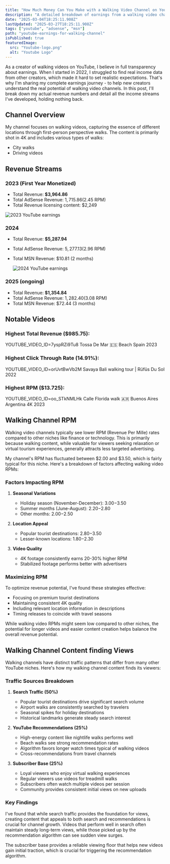 ```yaml
---
title: "How Much Money Can You Make with a Walking Video Channel on YouTube?"
description: "A detailed breakdown of earnings from a walking video channel, including AdSense revenue, MSN Partner Hub income, and content sales"
date: "2025-03-04T18:25:11.908Z"
lastUpdated: "2025-03-27T18:25:11.908Z"
tags: ["youtube", "adsense", "msn"]
path: "youtube-earnings-for-walking-channel"
isPublished: true
featuredImage:
  src: "Youtube-logo.png"
  alt: "Youtube Logo"
---
```


As a creator of walking videos on YouTube, I believe in full transparency about earnings. When I started in 2022, I struggled to find real income data from other creators, which made it hard to set realistic expectations. That's why I'm sharing my complete earnings journey - to help new creators understand the real potential of walking video channels. In this post, I'll break down my actual revenue numbers and detail all the income streams I've developed, holding nothing back.

## Channel Overview

My channel focuses on walking videos, capturing the essence of different locations through first-person perspective walks. The content is primarily shot in 4K and includes various types of walks:

- City walks
- Driving videos

## Revenue Streams

### 2023 (First Year Monetized)

- Total Revenue: **$3,964.86**
- Total AdSense Revenue: $1,715.86 ($2.45 RPM)
- Total Revenue licensing content: $2,249

![2023 YouTube earnings](../images/youtube-earnings/2023-earnings.jpg)

### 2024

- Total Revenue: **$5,287.94**
- Total AdSense Revenue: $5,277.13 ($2.96 RPM)
- Total MSN Revenue: $10.81 (2 months)

  ![2024 YouTube earnings](../images/youtube-earnings/2024-earnings.jpg)

### 2025 (ongoing)

- Total Revenue: **$1,354.84**
- Total AdSense Revenue: $1,282.40 ($3.08 RPM)
- Total MSN Revenue: $72.44 (3 months)

## Notable Videos

### Highest Total Revenue ($985.75):

YOUTUBE_VIDEO_ID=7yspRZi9Tu8
Tossa De Mar 🇪🇸 Beach Spain 2023

### Highest Click Through Rate (14.91%):

YOUTUBE_VIDEO_ID=orUvtBwVb2M
Savaya Bali walking tour | Rüfüs Du Sol 2022

### Highest RPM ($13.725):

YOUTUBE_VIDEO_ID=oo_STkNMLHk
Calle Florida walk 🇦🇷 Buenos Aires Argentina 4K 2023

## Walking Channel RPM

Walking video channels typically see lower RPM (Revenue Per Mille) rates compared to other niches like finance or technology. This is primarily because walking content, while valuable for viewers seeking relaxation or virtual tourism experiences, generally attracts less targeted advertising.

My channel's RPM has fluctuated between $2.00 and $3.50, which is fairly typical for this niche. Here's a breakdown of factors affecting walking video RPMs:

### Factors Impacting RPM

1. **Seasonal Variations**

   - Holiday season (November-December): $3.00-$3.50
   - Summer months (June-August): $2.20-$2.80
   - Other months: $2.00-$2.50

2. **Location Appeal**

   - Popular tourist destinations: $2.80-$3.50
   - Lesser-known locations: $1.80-$2.30

3. **Video Quality**
   - 4K footage consistently earns 20-30% higher RPM
   - Stabilized footage performs better with advertisers

### Maximizing RPM

To optimize revenue potential, I've found these strategies effective:

- Focusing on premium tourist destinations
- Maintaining consistent 4K quality
- Including relevant location information in descriptions
- Timing releases to coincide with travel seasons

While walking video RPMs might seem low compared to other niches, the potential for longer videos and easier content creation helps balance the overall revenue potential.

## Walking Channel Content finding Views

Walking channels have distinct traffic patterns that differ from many other YouTube niches. Here's how my walking channel content finds its viewers:

### Traffic Sources Breakdown

1. **Search Traffic (50%)**

   - Popular tourist destinations drive significant search volume
   - Airport walks are consistently searched by travelers
   - Seasonal spikes for holiday destinations
   - Historical landmarks generate steady search interest

2. **YouTube Recommendations (25%)**

   - High-energy content like nightlife walks performs well
   - Beach walks see strong recommendation rates
   - Algorithm favors longer watch times typical of walking videos
   - Cross-recommendations from travel channels

3. **Subscriber Base (25%)**
   - Loyal viewers who enjoy virtual walking experiences
   - Regular viewers use videos for treadmill walks
   - Subscribers often watch multiple videos per session
   - Community provides consistent initial views on new uploads

### Key Findings

I've found that while search traffic provides the foundation for views, creating content that appeals to both search and recommendations is crucial for channel growth. Videos that perform well in search often maintain steady long-term views, while those picked up by the recommendation algorithm can see sudden view surges.

The subscriber base provides a reliable viewing floor that helps new videos gain initial traction, which is crucial for triggering the recommendation algorithm.
